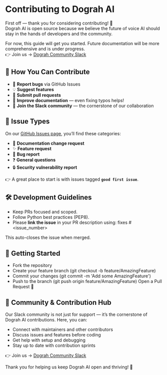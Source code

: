 # Contributing to Dograh AI

First off — thank you for considering contributing! 🎉  
Dograh AI is open source because we believe the future of voice AI should stay in the hands of developers and the community.  

For now, this guide will get you started. Future documentation will be more comprehensive and is under progress.  
👉 Join us → [Dograh Community Slack](https://join.slack.com/t/dograh-community/shared_invite/zt-3czr47sw5-MSg1J0kJ7IMPOCHF~03auQ)



## 🙌 How You Can Contribute

- 🐛 **Report bugs** via GitHub Issues  
- 💡 **Suggest features**  
- 🔧 **Submit pull requests**  
- 📖 **Improve documentation** — even fixing typos helps!  
- 💬 **Join the Slack community** — the cornerstone of our collaboration  



## 🧰 Issue Types

On our [GitHub Issues page](../../issues), you’ll find these categories:  

- 📄 **Documentation change request**  
- ✨ **Feature request**  
- 🐞 **Bug report**  
- ❓ **General questions**  
- 🔒 **Security vulnerability report**  

👉 A great place to start is with issues tagged **`good first issue`**.  



## 🛠 Development Guidelines

- Keep PRs focused and scoped.  
- Follow Python best practices (PEP8).  
- Please **link the issue** in your PR description using:   fixes #<issue_number>

This auto-closes the issue when merged.  



## 🚀 Getting Started
- Fork the repository
- Create your feature branch (git checkout -b feature/AmazingFeature)
- Commit your changes (git commit -m 'Add some AmazingFeature')
- Push to the branch (git push origin feature/AmazingFeature)
Open a Pull Request 🎉



## 💬 Community & Contribution Hub
Our Slack community is not just for support — it’s the cornerstone of Dograh AI contributions. Here, you can:
- Connect with maintainers and other contributors
- Discuss issues and features before coding
- Get help with setup and debugging
- Stay up to date with contribution sprints


👉 Join us → [Dograh Community Slack](https://join.slack.com/t/dograh-community/shared_invite/zt-3czr47sw5-MSg1J0kJ7IMPOCHF~03auQ)

Thank you for helping us keep Dograh AI open and thriving! 💜
